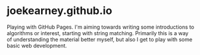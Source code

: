 joekearney.github.io
====================
Playing with GitHub Pages. I'm aiming towards writing some introductions to algorithms or interest, starting with string matching. Primarily this is a way of understanding the material better myself, but also I get to play with some basic web development.
